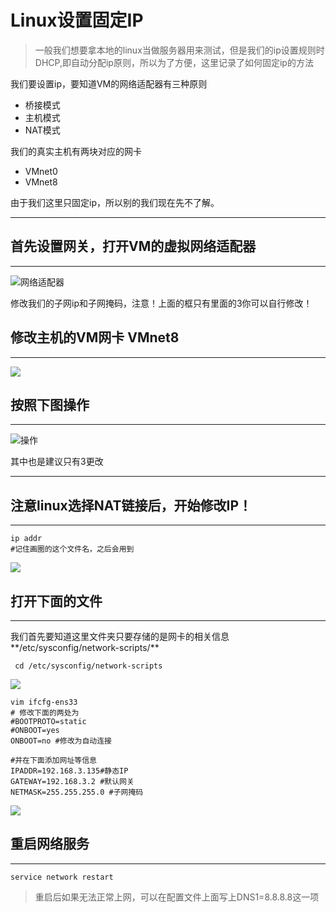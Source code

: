 # Linux设置固定IP

> 一般我们想要拿本地的linux当做服务器用来测试，但是我们的ip设置规则时DHCP,即自动分配ip原则，所以为了方便，这里记录了如何固定ip的方法

我们要设置ip，要知道VM的网络适配器有三种原则

* 桥接模式
* 主机模式
* NAT模式

我们的真实主机有两块对应的网卡
* VMnet0
* VMnet8
<!-- more -->

由于我们这里只固定ip，所以别的我们现在先不了解。

------
## 首先设置网关，打开VM的虚拟网络适配器

------

![网络适配器](https://s2.ax1x.com/2019/04/03/Ag94FH.png)

修改我们的子网ip和子网掩码，注意！上面的框只有里面的3你可以自行修改！

## 修改主机的VM网卡 VMnet8

--------

![](https://s2.ax1x.com/2019/04/03/Ag9pqO.png)

## 按照下图操作
-----

![操作](https://s2.ax1x.com/2019/04/03/Ag9bOf.png)

其中也是建议只有3更改

------

##  注意linux选择NAT链接后，开始修改IP！
----------
```
ip addr
#记住画圈的这个文件名，之后会用到
```
![](https://s2.ax1x.com/2019/04/03/AgClnK.png)


## 打开下面的文件
----------

我们首先要知道这里文件夹只要存储的是网卡的相关信息**/etc/sysconfig/network-scripts/**

```
 cd /etc/sysconfig/network-scripts
```



![](https://s2.ax1x.com/2019/04/03/AgPGrV.png)

```
vim ifcfg-ens33
# 修改下面的两处为
#BOOTPROTO=static
#ONBOOT=yes
ONBOOT=no #修改为自动连接

#并在下面添加网址等信息
IPADDR=192.168.3.135#静态IP
GATEWAY=192.168.3.2 #默认网关
NETMASK=255.255.255.0 #子网掩码
```

![](https://s2.ax1x.com/2019/04/03/AgPTqf.png)

## 重启网络服务
---------
```
service network restart
```

> 重启后如果无法正常上网，可以在配置文件上面写上DNS1=8.8.8.8这一项


